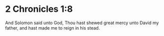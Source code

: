# 2 Chronicles 1:8

And Solomon said unto God, Thou hast shewed great mercy unto David my father, and hast made me to reign in his stead.